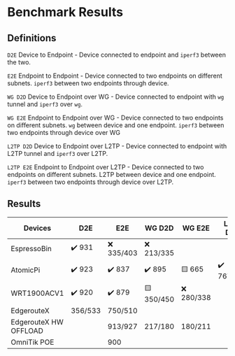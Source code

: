 # Benchmark Results

## Definitions
`D2E` Device to Endpoint - Device connected to endpoint and `iperf3` between the two.

`E2E` Endpoint to Endpoint - Device connected to two endpoints on different subnets. `iperf3` between two endpoints through device.

`WG D2D` Device to Endpoint over WG - Device connected to endpoint with `wg` tunnel and `iperf3` over `wg`.

`WG E2E`  Endpoint to Endpoint over WG - Device connected to two endpoints on different subnets. `wg` between device and one endpoint. `iperf3` between two endpoints through device over WG

`L2TP D2D` Device to Endpoint over L2TP - Device connected to endpoint with L2TP tunnel and `iperf3` over L2TP.

`L2TP E2E`  Endpoint to Endpoint over L2TP - Device connected to two endpoints on different subnets. L2TP between device and one endpoint. `iperf3` between two endpoints through device over L2TP.


## Results

|Devices    | D2E     |  E2E    | WG D2D| WG E2E   | L2TP D2D| L2TP E2E   |
|-----------|---------|---------|-------|----------|---------|------------|
|EspressoBin| :heavy_check_mark: 931 | :x: 335/403 | :x: 213/335 | | |
|AtomicPi   | :heavy_check_mark: 923 | :heavy_check_mark: 837| :heavy_check_mark: 895| :yellow_square:  665 | :heavy_check_mark: 767/863 | :heavy_check_mark: 798/705 |
|WRT1900ACV1|  :heavy_check_mark: 920 | :heavy_check_mark: 879 | :yellow_square:  350/450 | :x: 280/338 |  |  |
|EdgerouteX| 356/533| 750/510 | | | | |
|EdgerouteX HW OFFLOAD|  | 913/927 | 217/180 | 180/211  | | |
|OmniTik POE | | 900 | | | | |
